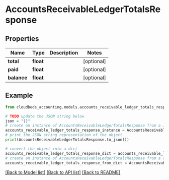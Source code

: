 # AccountsReceivableLedgerTotalsResponse


## Properties

Name | Type | Description | Notes
------------ | ------------- | ------------- | -------------
**total** | **float** |  | [optional] 
**paid** | **float** |  | [optional] 
**balance** | **float** |  | [optional] 

## Example

```python
from cloudbeds_accounting.models.accounts_receivable_ledger_totals_response import AccountsReceivableLedgerTotalsResponse

# TODO update the JSON string below
json = "{}"
# create an instance of AccountsReceivableLedgerTotalsResponse from a JSON string
accounts_receivable_ledger_totals_response_instance = AccountsReceivableLedgerTotalsResponse.from_json(json)
# print the JSON string representation of the object
print(AccountsReceivableLedgerTotalsResponse.to_json())

# convert the object into a dict
accounts_receivable_ledger_totals_response_dict = accounts_receivable_ledger_totals_response_instance.to_dict()
# create an instance of AccountsReceivableLedgerTotalsResponse from a dict
accounts_receivable_ledger_totals_response_from_dict = AccountsReceivableLedgerTotalsResponse.from_dict(accounts_receivable_ledger_totals_response_dict)
```
[[Back to Model list]](../README.md#documentation-for-models) [[Back to API list]](../README.md#documentation-for-api-endpoints) [[Back to README]](../README.md)


